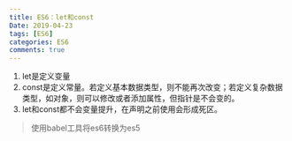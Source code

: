 ```yaml
---
title: ES6：let和const
Date: 2019-04-23
tags: [ES6]
categories: ES6
comments: true
---
```


1. let是定义变量
2. const是定义常量。若定义基本数据类型，则不能再次改变；若定义复杂数据类型，如对象，则可以修改或者添加属性，但指针是不会变的。
3. let和const都不会变量提升，在声明之前使用会形成死区。

> 使用babel工具将es6转换为es5